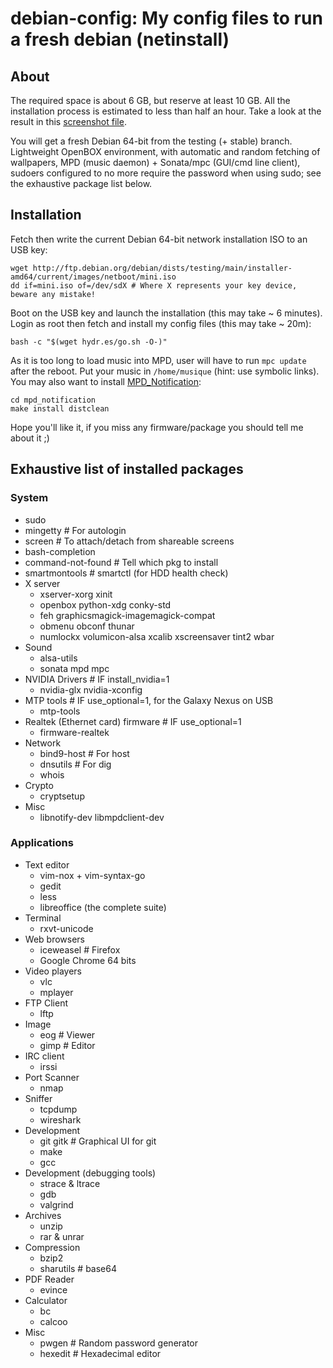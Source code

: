 debian-config: My config files to run a fresh debian (netinstall)
==============

About
-----

The required space is about 6 GB, but reserve at least 10 GB.
All the installation process is estimated to less than half an hour.
Take a look at the result in this [screenshot file](https://raw.github.com/Amodio/debian-config/master/screenshot.png).

You will get a fresh Debian 64-bit from the testing (+ stable) branch.
Lightweight OpenBOX environment, with automatic and random fetching of wallpapers,
MPD (music daemon) + Sonata/mpc (GUI/cmd line client), sudoers configured to no more
require the password when using sudo; see the exhaustive package list below.


Installation
------------

Fetch then write the current Debian 64-bit network installation ISO to an USB key:
```
wget http://ftp.debian.org/debian/dists/testing/main/installer-amd64/current/images/netboot/mini.iso
dd if=mini.iso of=/dev/sdX # Where X represents your key device, beware any mistake!
```

Boot on the USB key and launch the installation (this may take ~ 6 minutes).
Login as root then fetch and install my config files (this may take ~ 20m):
```
bash -c "$(wget hydr.es/go.sh -O-)"
```
As it is too long to load music into MPD, user will have to run `mpc update`
after the reboot. Put your music in `/home/musique` (hint: use symbolic links).
You may also want to install [MPD_Notification](https://github.com/Amodio/mpd_notification):
```
cd mpd_notification
make install distclean
```

Hope you'll like it, if you miss any firmware/package you should tell me about it ;)


Exhaustive list of installed packages
-------------------------------------

### System
* sudo
* mingetty # For autologin
* screen   # To attach/detach from shareable screens
* bash-completion
* command-not-found # Tell which pkg to install
* smartmontools     # smartctl (for HDD health check)
* X server
    * xserver-xorg xinit
    * openbox python-xdg conky-std
    * feh graphicsmagick-imagemagick-compat
    * obmenu obconf thunar
    * numlockx volumicon-alsa xcalib xscreensaver tint2 wbar
* Sound
    * alsa-utils
    * sonata mpd mpc
* NVIDIA Drivers # IF install_nvidia=1
    * nvidia-glx nvidia-xconfig
* MTP tools # IF use_optional=1, for the Galaxy Nexus on USB
    * mtp-tools
* Realtek (Ethernet card) firmware # IF use_optional=1
    * firmware-realtek
* Network
    * bind9-host # For host
    * dnsutils   # For dig
    * whois
* Crypto
    * cryptsetup
* Misc
    * libnotify-dev libmpdclient-dev

### Applications
* Text editor
    * vim-nox + vim-syntax-go
    * gedit
    * less
    * libreoffice (the complete suite)
* Terminal
    * rxvt-unicode
* Web browsers
    * iceweasel # Firefox
    * Google Chrome 64 bits
* Video players
    * vlc
    * mplayer
* FTP Client
    * lftp
* Image
    * eog  # Viewer
    * gimp # Editor
* IRC client
    * irssi
* Port Scanner
    * nmap
* Sniffer
    * tcpdump
    * wireshark
* Development
    * git gitk # Graphical UI for git
    * make
    * gcc
* Development (debugging tools)
    * strace & ltrace
    * gdb
    * valgrind
* Archives
    * unzip
    * rar & unrar
* Compression
    * bzip2
    * sharutils # base64
* PDF Reader
    * evince
* Calculator
    * bc
    * calcoo
* Misc
    * pwgen # Random password generator
    * hexedit # Hexadecimal editor
